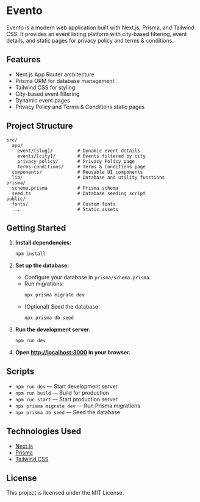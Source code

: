 # Evento

Evento is a modern web application built with Next.js, Prisma, and Tailwind CSS. It provides an event listing platform with city-based filtering, event details, and static pages for privacy policy and terms & conditions.

## Features

- Next.js App Router architecture
- Prisma ORM for database management
- Tailwind CSS for styling
- City-based event filtering
- Dynamic event pages
- Privacy Policy and Terms & Conditions static pages

## Project Structure

```
src/
  app/
    event/[slug]/         # Dynamic event details
    events/[city]/        # Events filtered by city
    privacy-policy/       # Privacy Policy page
    terms-conditions/     # Terms & Conditions page
  components/             # Reusable UI components
  lib/                    # Database and utility functions
prisma/
  schema.prisma           # Prisma schema
  seed.ts                 # Database seeding script
public/
  fonts/                  # Custom fonts
  ...                     # Static assets
```

## Getting Started

1. **Install dependencies:**
   ```bash
   npm install
   ```

2. **Set up the database:**
   - Configure your database in `prisma/schema.prisma`.
   - Run migrations:
     ```bash
     npx prisma migrate dev
     ```
   - (Optional) Seed the database:
     ```bash
     npx prisma db seed
     ```

3. **Run the development server:**
   ```bash
   npm run dev
   ```

4. **Open [http://localhost:3000](http://localhost:3000) in your browser.**

## Scripts

- `npm run dev` — Start development server
- `npm run build` — Build for production
- `npm run start` — Start production server
- `npx prisma migrate dev` — Run Prisma migrations
- `npx prisma db seed` — Seed the database

## Technologies Used

- [Next.js](https://nextjs.org/)
- [Prisma](https://www.prisma.io/)
- [Tailwind CSS](https://tailwindcss.com/)

## License

This project is licensed under the MIT License.
